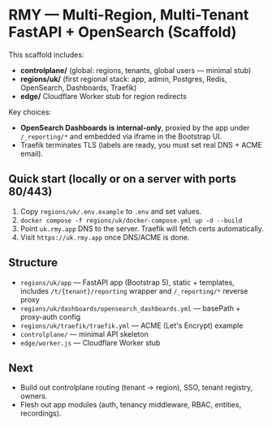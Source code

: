 # RMY — Multi-Region, Multi-Tenant FastAPI + OpenSearch (Scaffold)

This scaffold includes:
- **controlplane/** (global: regions, tenants, global users — minimal stub)
- **regions/uk/** (first regional stack: app, admin, Postgres, Redis, OpenSearch, Dashboards, Traefik)
- **edge/** Cloudflare Worker stub for region redirects

Key choices:
- **OpenSearch Dashboards is internal-only**, proxied by the app under `/_reporting/*` and embedded via iframe in the Bootstrap UI.
- Traefik terminates TLS (labels are ready, you must set real DNS + ACME email).

## Quick start (locally or on a server with ports 80/443)
1) Copy `regions/uk/.env.example` to `.env` and set values.
2) `docker compose -f regions/uk/docker-compose.yml up -d --build`
3) Point `uk.rmy.app` DNS to the server. Traefik will fetch certs automatically.
4) Visit `https://uk.rmy.app` once DNS/ACME is done.

## Structure
- `regions/uk/app` — FastAPI app (Bootstrap 5), static + templates, includes `/t/{tenant}/reporting` wrapper and `/_reporting/*` reverse proxy
- `regions/uk/dashboards/opensearch_dashboards.yml` — basePath + proxy-auth config
- `regions/uk/traefik/traefik.yml` — ACME (Let's Encrypt) example
- `controlplane/` — minimal API skeleton
- `edge/worker.js` — Cloudflare Worker stub

## Next
- Build out controlplane routing (tenant → region), SSO, tenant registry, owners.
- Flesh out app modules (auth, tenancy middleware, RBAC, entities, recordings).

